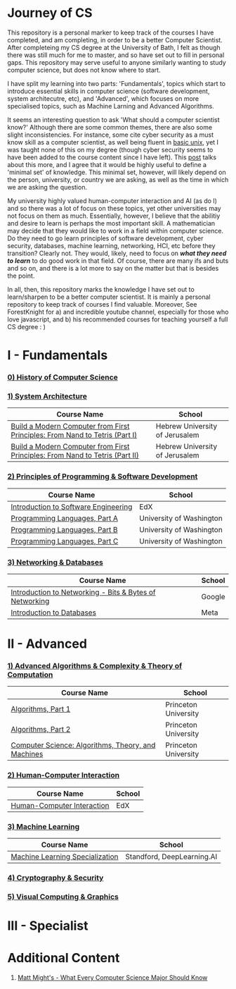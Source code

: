 # Journey of CS

This repository is a personal marker to keep track of the courses I have completed, and am completing, in order to be a better Computer Scientist. After completeing my CS degree at the University of Bath, I felt as though there was still much for me to master, and so have set out to fill in personal gaps. This repository may serve useful to anyone similarly wanting to study computer science, but does not know where to start.

I have split my learning into two parts: 'Fundamentals', topics which start to introduce essential skills in computer science (software development, system architecutre, etc), and 'Advanced', which focuses on more specialised topics, such as Machine Larning and Advanced Algorithms. 


It seems an interesting question to ask 'What should a computer scientist know?' Although there are some common themes, there are also some slight inconsistencies. For instance, some cite cyber security as a must know skill as a computer scientist, as well being fluent in [basic unix][13], yet I was taught none of this on my degree (though cyber security seems to have been added to the course content since I have left).  This [post][15] talks about this more, and I agree that it would be highly useful to define a 'minimal set' of knowledge. This minimal set, however, will likely depend on the person, university, or country we are asking, as well as the time in which we are asking the question.

My university highly valued human-computer interaction and AI (as do I) and so there was a lot of focus on these topics, yet other universities may not focus on them as much. Essentially, however, I believe that the abilitiy and desire to learn is perhaps the most important skill. A mathematician may decide that they would like to work in a field within computer science. Do they need to go learn principles of software development, cyber security, databases, machine learning, networking, HCI, etc before they transition? Clearly not. They would, likely, need to focus on ***what they need to learn*** to do good work in that field. Of course, there are many ifs and buts and so on, and there is a lot more to say on the matter but that is besides the point. 

In all, then, this repository marks the knowledge I have set out to learn/sharpen to be a better computer scientist. It is mainly a personal repository to keep track of courses I find valuable. Moreover, See ForestKnight for a) and incredible youtube channel, especially for those who love javascript, and b) his recommended courses for teaching yourself a full CS degree : )

# I - Fundamentals

### <ins> 0) History of Computer Science </ins>

### <ins> 1) System Architecture </ins>


| Course Name                                                                       | School                         |
| --------------------------------------------------------------------------------- | ------------------------------ |
| [Build a Modern Computer from First Principles: From Nand to Tetris (Part I)][1]  | Hebrew University of Jerusalem |
| [Build a Modern Computer from First Principles: From Nand to Tetris (Part II)][2] | Hebrew University of Jerusalem |


### <ins> 2) Principles of Programming & Software Development </ins>

| Course Name                                                                       | School                         |
| --------------------------------------------------------------------------------- | ------------------------------ |
| [Introduction to Software Engineering][10] | EdX                      |
| [Programming Languages, Part A][7]         | University of Washington |
| [Programming Languages, Part B][8]         | University of Washington |
| [Programming Languages, Part C][9]         | University of Washington |



### <ins> 3) Networking & Databases </ins>

| Course Name                                                                       | School                         |
| --------------------------------------------------------------------------------- | ------------------------------ |
| [Introduction to Networking - Bits & Bytes of Networking][11]                     | Google                      |
| [Introduction to Databases][12]                                                   | Meta |

# II - Advanced

### <ins> 1) Advanced Algorithms & Complexity & Theory of Computation </ins>

| Course Name                                                                       | School                         |
| --------------------------------------------------------------------------------- | ------------------------------ |
| [Algorithms, Part 1][3]  | Princeton University |
| [Algorithms, Part 2][4] | Princeton University |
| [Computer Science: Algorithms, Theory, and Machines][5]  | Princeton University |


### <ins> 2) Human-Computer Interaction </ins>
| Course Name                                                                       | School                         |
| --------------------------------------------------------------------------------- | ------------------------------ |
| [Human-Computer Interaction][14]  | EdX  |

### <ins> 3) Machine Learning </ins>
| Course Name                                                                       | School                         |
| --------------------------------------------------------------------------------- | ------------------------------ |
| [Machine Learning Specialization][1]  | Standford, DeepLearning.AI  |

### <ins> 4) Cryptography & Security </ins>

### <ins> 5) Visual Computing & Graphics </ins>

# III - Specialist


# Additional Content
1) [Matt Might's - What Every Computer Science Major Should Know][13]

[1]: https://www.coursera.org/learn/build-a-computer
[2]: https://www.coursera.org/learn/nand2tetris2?irclickid=R9oWrV2sTxyKU4%3A2opRerW%3ApUkHSwRQVX1GL180&irgwc=1&utm_medium=partners&utm_source=impact&utm_campaign=1459666&utm_content=b2c
[3]: https://www.coursera.org/learn/algorithms-part1
[4]: https://www.coursera.org/learn/algorithms-part2
[5]: https://www.coursera.org/learn/cs-algorithms-theory-machines
[6]: https://www.coursera.org/specializations/machine-learning-introduction
[7]: https://www.coursera.org/learn/programming-languages
[8]: https://www.coursera.org/learn/programming-languages-part-b
[9]: https://www.coursera.org/learn/programming-languages-part-c
[10]: https://www.edx.org/course/software-engineering-introduction-ubcx-softeng1x
[11]: https://www.coursera.org/learn/computer-networking
[12]: https://www.coursera.org/learn/introduction-to-databases
[13]: https://matt.might.net/articles/what-cs-majors-should-know/#:~:text=There%20is%20no%20substitute%20for%20a%20solid%20understanding%20of%20computer,control%20units%2C%20caches%20and%20RAM.
[14]: https://www.edx.org/certificates/professional-certificate/gtx-human-computer-interaction?webview=false&campaign=Human-Computer+Interaction&source=edx&product_category=professional-certificate&placement_url=https%3A%2F%2Fwww.edx.org%2Flearn%2Fhuman-computer-interaction
[15]: https://news.ycombinator.com/item?id=20453241


